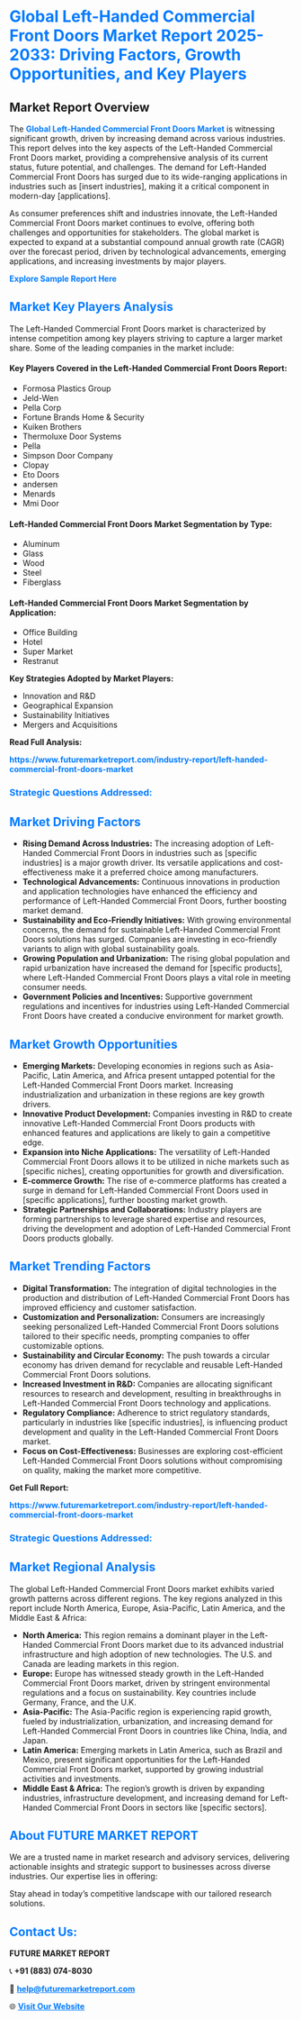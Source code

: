<h1 style="color: #007BFF;">Global Left-Handed Commercial Front Doors Market Report 2025-2033: Driving Factors, Growth Opportunities, and Key Players</h1>

<section id="overview">
<h2>Market Report Overview</h2>
<p>The <a href="https://www.futuremarketreport.com/industry-report/left-handed-commercial-front-doors-market" style="color: #007BFF; text-decoration: none;"><strong>Global Left-Handed Commercial Front Doors Market</strong></a> is witnessing significant growth, driven by increasing demand across various industries. This report delves into the key aspects of the Left-Handed Commercial Front Doors market, providing a comprehensive analysis of its current status, future potential, and challenges. The demand for Left-Handed Commercial Front Doors has surged due to its wide-ranging applications in industries such as [insert industries], making it a critical component in modern-day [applications].</p>
<p>As consumer preferences shift and industries innovate, the Left-Handed Commercial Front Doors market continues to evolve, offering both challenges and opportunities for stakeholders. The global market is expected to expand at a substantial compound annual growth rate (CAGR) over the forecast period, driven by technological advancements, emerging applications, and increasing investments by major players.</p>
</section>

<section id="overview">
<p><a href="https://www.futuremarketreport.com/request-sample/reportId=29511" style="color: #007BFF; text-decoration: none;"><strong>Explore Sample Report Here</strong></a></p>
</section>

<section id="key-players">
<h2 style="color: #007BFF;">Market Key Players Analysis</h2>
<p>The Left-Handed Commercial Front Doors market is characterized by intense competition among key players striving to capture a larger market share. Some of the leading companies in the market include:</p>
<h4>Key Players Covered in the Left-Handed Commercial Front Doors Report:</h4>
<ul><li>Formosa Plastics Group</li><li>Jeld-Wen</li><li>Pella Corp</li><li>Fortune Brands Home &amp; Security</li><li>Kuiken Brothers</li><li>Thermoluxe Door Systems</li><li>Pella</li><li>Simpson Door Company</li><li>Clopay</li><li>Eto Doors</li><li>andersen</li><li>Menards</li><li>Mmi Door</li></ul>
<h4>Left-Handed Commercial Front Doors Market Segmentation by Type:</h4>
<ul><li>Aluminum</li><li>Glass</li><li>Wood</li><li>Steel</li><li>Fiberglass</li></ul>

<h4>Left-Handed Commercial Front Doors Market Segmentation by Application:</h4>
<ul><li>Office Building</li><li>Hotel</li><li>Super Market</li><li>Restranut</li></ul>
<p><strong>Key Strategies Adopted by Market Players:</strong></p>
<ul>
<li>Innovation and R&D</li>
<li>Geographical Expansion</li>
<li>Sustainability Initiatives</li>
<li>Mergers and Acquisitions</li>
</ul>
</section>

<section>
<p><strong>Read Full Analysis: </strong></p><a href="https://www.futuremarketreport.com/industry-report/left-handed-commercial-front-doors-market" style="color: #007BFF; text-decoration: none;"><strong>https://www.futuremarketreport.com/industry-report/left-handed-commercial-front-doors-market</strong></a>
<h3 style="color: #007BFF;">Strategic Questions Addressed:</h3>
</section>

<section id="driving-factors">
<h2 style="color: #007BFF;">Market Driving Factors</h2>
<ul>
<li><strong>Rising Demand Across Industries:</strong> The increasing adoption of Left-Handed Commercial Front Doors in industries such as [specific industries] is a major growth driver. Its versatile applications and cost-effectiveness make it a preferred choice among manufacturers.</li>
<li><strong>Technological Advancements:</strong> Continuous innovations in production and application technologies have enhanced the efficiency and performance of Left-Handed Commercial Front Doors, further boosting market demand.</li>
<li><strong>Sustainability and Eco-Friendly Initiatives:</strong> With growing environmental concerns, the demand for sustainable Left-Handed Commercial Front Doors solutions has surged. Companies are investing in eco-friendly variants to align with global sustainability goals.</li>
<li><strong>Growing Population and Urbanization:</strong> The rising global population and rapid urbanization have increased the demand for [specific products], where Left-Handed Commercial Front Doors plays a vital role in meeting consumer needs.</li>
<li><strong>Government Policies and Incentives:</strong> Supportive government regulations and incentives for industries using Left-Handed Commercial Front Doors have created a conducive environment for market growth.</li>
</ul>
</section>

<section id="growth-opportunities">
<h2 style="color: #007BFF;">Market Growth Opportunities</h2>
<ul>
<li><strong>Emerging Markets:</strong> Developing economies in regions such as Asia-Pacific, Latin America, and Africa present untapped potential for the Left-Handed Commercial Front Doors market. Increasing industrialization and urbanization in these regions are key growth drivers.</li>
<li><strong>Innovative Product Development:</strong> Companies investing in R&D to create innovative Left-Handed Commercial Front Doors products with enhanced features and applications are likely to gain a competitive edge.</li>
<li><strong>Expansion into Niche Applications:</strong> The versatility of Left-Handed Commercial Front Doors allows it to be utilized in niche markets such as [specific niches], creating opportunities for growth and diversification.</li>
<li><strong>E-commerce Growth:</strong> The rise of e-commerce platforms has created a surge in demand for Left-Handed Commercial Front Doors used in [specific applications], further boosting market growth.</li>
<li><strong>Strategic Partnerships and Collaborations:</strong> Industry players are forming partnerships to leverage shared expertise and resources, driving the development and adoption of Left-Handed Commercial Front Doors products globally.</li>
</ul>
</section>

<section id="trending-factors">
<h2 style="color: #007BFF;">Market Trending Factors</h2>
<ul>
<li><strong>Digital Transformation:</strong> The integration of digital technologies in the production and distribution of Left-Handed Commercial Front Doors has improved efficiency and customer satisfaction.</li>
<li><strong>Customization and Personalization:</strong> Consumers are increasingly seeking personalized Left-Handed Commercial Front Doors solutions tailored to their specific needs, prompting companies to offer customizable options.</li>
<li><strong>Sustainability and Circular Economy:</strong> The push towards a circular economy has driven demand for recyclable and reusable Left-Handed Commercial Front Doors solutions.</li>
<li><strong>Increased Investment in R&D:</strong> Companies are allocating significant resources to research and development, resulting in breakthroughs in Left-Handed Commercial Front Doors technology and applications.</li>
<li><strong>Regulatory Compliance:</strong> Adherence to strict regulatory standards, particularly in industries like [specific industries], is influencing product development and quality in the Left-Handed Commercial Front Doors market.</li>
<li><strong>Focus on Cost-Effectiveness:</strong> Businesses are exploring cost-efficient Left-Handed Commercial Front Doors solutions without compromising on quality, making the market more competitive.</li>
</ul>
</section>

<section>
<p><strong>Get Full Report: </strong></p><a href="https://www.futuremarketreport.com/industry-report/left-handed-commercial-front-doors-market" style="color: #007BFF; text-decoration: none;"><strong>https://www.futuremarketreport.com/industry-report/left-handed-commercial-front-doors-market</strong></a>
<h3 style="color: #007BFF;">Strategic Questions Addressed:</h3>
</section>


<section id="regional-analysis">
<h2 style="color: #007BFF;">Market Regional Analysis</h2>
<p>The global Left-Handed Commercial Front Doors market exhibits varied growth patterns across different regions. The key regions analyzed in this report include North America, Europe, Asia-Pacific, Latin America, and the Middle East & Africa:</p>
<ul>
<li><strong>North America:</strong> This region remains a dominant player in the Left-Handed Commercial Front Doors market due to its advanced industrial infrastructure and high adoption of new technologies. The U.S. and Canada are leading markets in this region.</li>
<li><strong>Europe:</strong> Europe has witnessed steady growth in the Left-Handed Commercial Front Doors market, driven by stringent environmental regulations and a focus on sustainability. Key countries include Germany, France, and the U.K.</li>
<li><strong>Asia-Pacific:</strong> The Asia-Pacific region is experiencing rapid growth, fueled by industrialization, urbanization, and increasing demand for Left-Handed Commercial Front Doors in countries like China, India, and Japan.</li>
<li><strong>Latin America:</strong> Emerging markets in Latin America, such as Brazil and Mexico, present significant opportunities for the Left-Handed Commercial Front Doors market, supported by growing industrial activities and investments.</li>
<li><strong>Middle East & Africa:</strong> The region’s growth is driven by expanding industries, infrastructure development, and increasing demand for Left-Handed Commercial Front Doors in sectors like [specific sectors].</li>
</ul>
</section>

<footer>
<h2 style="color: #007BFF;">About FUTURE MARKET REPORT</h2>
<p>We are a trusted name in market research and advisory services, delivering actionable insights and strategic support to businesses across diverse industries. Our expertise lies in offering:</p>

<p>Stay ahead in today’s competitive landscape with our tailored research solutions.</p>

<h2 style="color: #007BFF;">Contact Us:</h2>
<p><strong>FUTURE MARKET REPORT</strong></p>
<p>📞 <strong>+91 (883) 074-8030</strong></p>
<p>📧 <strong><a href="mailto:help@futuremarketreport.com" style="color: #007BFF;">help@futuremarketreport.com</a></strong></p>
<p>🌐 <strong><a href="https://www.futuremarketreport.com/" style="color: #007BFF;">Visit Our Website</a></strong></p>
</footer>